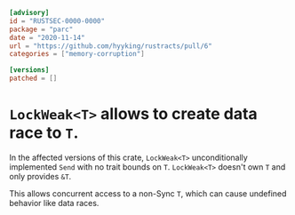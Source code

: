 ```toml
[advisory]
id = "RUSTSEC-0000-0000"
package = "parc"
date = "2020-11-14"
url = "https://github.com/hyyking/rustracts/pull/6"
categories = ["memory-corruption"]

[versions]
patched = []
```

# `LockWeak<T>` allows to create data race to `T`.

In the affected versions of this crate, `LockWeak<T>` unconditionally implemented `Send` with no trait bounds on `T`. `LockWeak<T>` doesn't own `T` and only provides `&T`.

This allows concurrent access to a non-Sync `T`, which can cause undefined behavior like data races.
